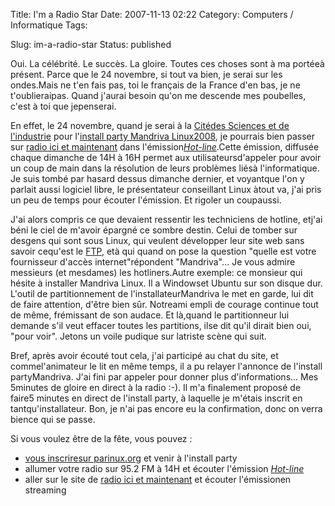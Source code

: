 Title: I'm a Radio Star
Date: 2007-11-13 02:22
Category: Computers / Informatique
Tags: <?xml version="1.0" encoding="utf-8"?>

Slug: im-a-radio-star
Status: published

Oui. La célébrité. Le succès. La gloire. Toutes ces choses sont à ma portéeà présent. Parce que le 24 novembre, si tout va bien, je serai sur les ondes.Mais ne t'en fais pas, toi le français de la France d'en bas, je ne t'oublieraipas. Quand j'aurai besoin qu'on me descende mes poubelles, c'est à toi que jepenserai.

En effet, le 24 novembre, quand je serai à la [Citédes Sciences et de l'industrie](\%22http://fr.wikipedia.org/wiki/Cit%C3%A9_des_sciences_et_de_l%27industrie\%22) pour l'[install party Mandriva Linux2008](\%22http://wiki.mandriva.com/fr/Install_Party_2008\%22), je pourrais bien passer sur [radio ici et maintenant](\%22http://icietmaintenant.com/\%22) dans l'émission[*Hot-line*](\%22http://icietmaintenant.info/emissions.php?idNouvelle=8\%22).Cette émission, diffusée chaque dimanche de 14H à 16H permet aux utilisateursd'appeler pour avoir un coup de main dans la résolution de leurs problèmes liésà l'informatique. Je suis tombé par hasard dessus dimanche dernier, et voyantque l'on y parlait aussi logiciel libre, le présentateur conseillant Linux àtout va, j'ai pris un peu de temps pour écouter l'émission. Et rigoler un coupaussi.

J'ai alors compris ce que devaient ressentir les techniciens de hotline, etj'ai béni le ciel de m'avoir épargné ce sombre destin. Celui de tomber sur desgens qui sont sous Linux, qui veulent développer leur site web sans savoir cequ'est le [FTP](\%22http://fr.wikipedia.org/wiki/Ftp\%22), età qui quand on pose la question "quelle est votre fournisseur d'accès internet"répondent "Mandriva"... Je vous admire messieurs (et mesdames) les hotliners.Autre exemple: ce monsieur qui hésite à installer Mandriva Linux. Il a Windowset Ubuntu sur son disque dur. L'outil de partitionnement de l'installateurMandriva le met en garde, lui dit de faire attention, d'être bien sûr. Notreami empli de courage continue tout de même, frémissant de son audace. Et là,quand le partitionneur lui demande s'il veut effacer toutes les partitions, ilse dit qu'il dirait bien oui, "pour voir". Jetons un voile pudique sur latriste scène qui suit.

Bref, après avoir écouté tout cela, j'ai participé au chat du site, et commel'animateur le lit en même temps, il a pu relayer l'annonce de l'install partyMandriva. J'ai fini par appeler pour donner plus d'informations... Mes 5minutes de gloire en direct à la radio :-). Il m'a finalement proposé de faire5 minutes en direct de l'install party, à laquelle je m'étais inscrit en tantqu'installateur. Bon, je n'ai pas encore eu la confirmation, donc on verra bience qui se passe.

Si vous voulez être de la fête, vous pouvez :

-   [vous inscriresur parinux.org](\%22http://www.parinux.org/events/install-party-mandriva-linux-2008\%22) et venir à l'install party
-   allumer votre radio sur 95.2 FM à 14H et écouter l'émission [*Hot-line*](\%22http://icietmaintenant.info/emissions.php?idNouvelle=8\%22)
-   aller sur le site de [radio ici et maintenant](\%22http://icietmaintenant.com/\%22) et écouter l'émissionen streaming

